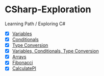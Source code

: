 # CSharp-Exploration
Learning Path / Exploring C#

- [x] [Variables](Variables)
- [x] [Conditionals](Conditionals)
- [x] [Type Conversion](TypeConversion) 
- [x] [Variables, Conditionals, Type Conversion](VariablesAndConditionalsMiniProject) 
- [x] [Arrays](Arrays)
- [x] [Fibonacci](Fibonacci)
- [x] [CalculatePI](CalculatePI)